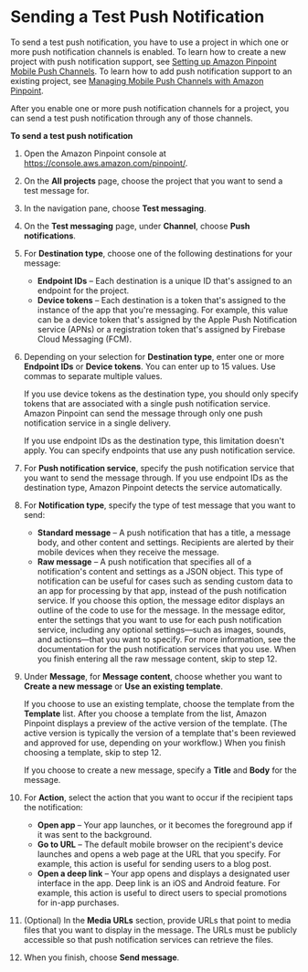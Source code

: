 # Sending a Test Push Notification<a name="messages-mobile"></a>

To send a test push notification, you have to use a project in which one or more push notification channels is enabled\. To learn how to create a new project with push notification support, see [Setting up Amazon Pinpoint Mobile Push Channels](channels-mobile-setup.md)\. To learn how to add push notification support to an existing project, see [Managing Mobile Push Channels with Amazon Pinpoint](channels-mobile-manage.md)\.

After you enable one or more push notification channels for a project, you can send a test push notification through any of those channels\.

**To send a test push notification**

1. Open the Amazon Pinpoint console at [https://console\.aws\.amazon\.com/pinpoint/](https://console.aws.amazon.com/pinpoint/)\.

1. On the **All projects** page, choose the project that you want to send a test message for\.

1. In the navigation pane, choose **Test messaging**\.

1. On the **Test messaging** page, under **Channel**, choose **Push notifications**\.

1. For **Destination type**, choose one of the following destinations for your message:
   + **Endpoint IDs** – Each destination is a unique ID that's assigned to an endpoint for the project\.
   + **Device tokens** – Each destination is a token that's assigned to the instance of the app that you're messaging\. For example, this value can be a device token that's assigned by the Apple Push Notification service \(APNs\) or a registration token that's assigned by Firebase Cloud Messaging \(FCM\)\.

1. Depending on your selection for **Destination type**, enter one or more **Endpoint IDs** or **Device tokens**\. You can enter up to 15 values\. Use commas to separate multiple values\. 

   If you use device tokens as the destination type, you should only specify tokens that are associated with a single push notification service\. Amazon Pinpoint can send the message through only one push notification service in a single delivery\.

   If you use endpoint IDs as the destination type, this limitation doesn't apply\. You can specify endpoints that use any push notification service\.

1. For **Push notification service**, specify the push notification service that you want to send the message through\. If you use endpoint IDs as the destination type, Amazon Pinpoint detects the service automatically\.

1. For **Notification type**, specify the type of test message that you want to send:
   + **Standard message** – A push notification that has a title, a message body, and other content and settings\. Recipients are alerted by their mobile devices when they receive the message\.
   + **Raw message** – A push notification that specifies all of a notification's content and settings as a JSON object\. This type of notification can be useful for cases such as sending custom data to an app for processing by that app, instead of the push notification service\. If you choose this option, the message editor displays an outline of the code to use for the message\. In the message editor, enter the settings that you want to use for each push notification service, including any optional settings—such as images, sounds, and actions—that you want to specify\. For more information, see the documentation for the push notification services that you use\. When you finish entering all the raw message content, skip to step 12\.

1. Under **Message**, for **Message content**, choose whether you want to **Create a new message** or **Use an existing template**\. 

   If you choose to use an existing template, choose the template from the **Template** list\. After you choose a template from the list, Amazon Pinpoint displays a preview of the active version of the template\. \(The active version is typically the version of a template that's been reviewed and approved for use, depending on your workflow\.\) When you finish choosing a template, skip to step 12\.

   If you choose to create a new message, specify a **Title** and **Body** for the message\.

1. For **Action**, select the action that you want to occur if the recipient taps the notification:
   + **Open app** – Your app launches, or it becomes the foreground app if it was sent to the background\.
   + **Go to URL** – The default mobile browser on the recipient's device launches and opens a web page at the URL that you specify\. For example, this action is useful for sending users to a blog post\.
   + **Open a deep link** – Your app opens and displays a designated user interface in the app\. Deep link is an iOS and Android feature\. For example, this action is useful to direct users to special promotions for in\-app purchases\.

1. \(Optional\) In the **Media URLs** section, provide URLs that point to media files that you want to display in the message\. The URLs must be publicly accessible so that push notification services can retrieve the files\.

1. When you finish, choose **Send message**\.